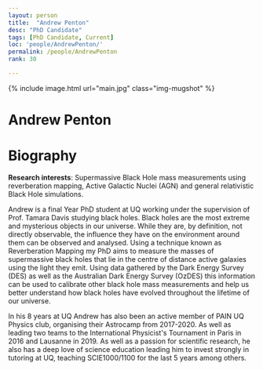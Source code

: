 ```yaml
---
layout: person
title:  "Andrew Penton"
desc: "PhD Candidate"
tags: [PhD Candidate, Current]
loc: 'people/AndrewPenton/'
permalink: /people/AndrewPenton
rank: 30

---
```

 
{% include image.html url="main.jpg" class="img-mugshot" %}
<div class="text-center" markdown="1">

# Andrew Penton

</div>
 
# Biography

**Research interests**:  Supermassive Black Hole mass measurements using
    reverberation mapping, Active Galactic Nuclei (AGN) and general relativistic
    Black Hole simulations.

Andrew is a final Year PhD student at UQ working under the supervision of Prof. Tamara Davis studying black holes. Black holes are the most extreme and mysterious objects in our universe. While they are, by definition, not directly observable, the influence they have on the environment around them can be observed and analysed. Using a technique known as Reverberation Mapping my PhD aims to measure the masses of supermassive black holes that lie in the centre of distance active galaxies using the light they emit.  Using data gathered by the Dark Energy Survey (DES) as well as the Australian Dark Energy Survey (OzDES) this information can be used to calibrate other black hole mass measurements and help us better understand how black holes have evolved throughout the lifetime of our universe. 

In his 8 years at UQ Andrew has also been an active member of PAIN UQ Physics club, organising their Astrocamp from 2017-2020. As well as leading two teams to the International Physicist's Tournament in Paris in 2016 and Lausanne in 2019. As well as a passion for scientific research, he also has a deep love of science education leading him to invest strongly in tutoring at UQ, teaching SCIE1000/1100 for the last 5 years among others.

